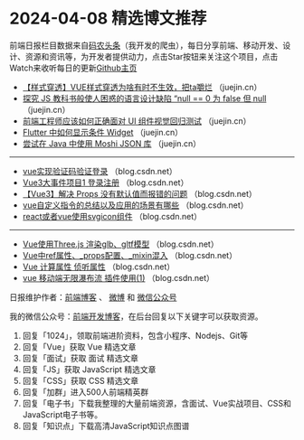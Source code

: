 # 2024-04-08 精选博文推荐

前端日报栏目数据来自[码农头条](http://toutiao.qdkfweb.cn/)（我开发的爬虫），每日分享前端、移动开发、设计、资源和资讯等，为开发者提供动力，点击Star按钮来关注这个项目，点击Watch来收听每日的更新[Github主页](https://github.com/kujian/frontendDaily)
* [【样式穿透】VUE样式穿透为啥有时不生效，把ta嚼烂](https://juejin.cn/post/7353447472558063679) （juejin.cn）
* [探究 JS 教科书般使人困惑的语言设计缺陷 “null == 0 为 false 但 null](https://juejin.cn/post/7353561211512913929) （juejin.cn）
* [前端工程师应该如何正确面对 UI 组件视觉回归测试](https://juejin.cn/post/7354174438004768806) （juejin.cn）
* [Flutter 中如何显示条件 Widget](https://juejin.cn/post/7353547774174445583) （juejin.cn）
* [尝试在 Java 中使用 Moshi JSON 库](https://juejin.cn/post/7353458034562318351) （juejin.cn）

***
* [vue实现验证码验证登录](https://blog.csdn.net/adingyb/article/details/137473071) （blog.csdn.net）
* [Vue3大事件项目1 登录注册](https://blog.csdn.net/weixin_63298649/article/details/137384698) （blog.csdn.net）
* [【Vue3】解决 Props 没有默认值而报错的问题](https://blog.csdn.net/m0_56699208/article/details/137455801) （blog.csdn.net）
* [vue自定义指令的总结以及应用的场景有哪些](https://blog.csdn.net/2201_75867247/article/details/137479148) （blog.csdn.net）
* [react或者vue使用svgicon组件](https://blog.csdn.net/renovateF5/article/details/137453887) （blog.csdn.net）

***
* [Vue使用Three.js 渲染glb、gltf模型](https://blog.csdn.net/shsyzhzhgn/article/details/137450472) （blog.csdn.net）
* [Vue中ref属性、_props配置、_mixin混入](https://blog.csdn.net/2301_80244491/article/details/137449211) （blog.csdn.net）
* [Vue 计算属性 侦听属性](https://blog.csdn.net/m0_75026936/article/details/137448900) （blog.csdn.net）
* [vue 移动端无限瀑布流 插件使用(1)](https://blog.csdn.net/2401_84098058/article/details/137473943) （blog.csdn.net）

日报维护作者：[前端博客](https://qdkfweb.cn/) 、 [微博](http://weibo.com/kujian) 和 [微信公众号](https://open.weixin.qq.com/qr/code?username=caibaojian_com)

我的微信公众号：[前端开发博客](https://open.weixin.qq.com/qr/code?username=caibaojian_com)，在后台回复以下关键字可以获取资源。

1. 回复「1024」，领取前端进阶资料，包含小程序、Nodejs、Git等
2. 回复「Vue」获取 Vue 精选文章
3. 回复「面试」获取 面试 精选文章
4. 回复「JS」获取 JavaScript 精选文章
5. 回复「CSS」获取 CSS 精选文章
6. 回复「加群」进入500人前端精英群
7. 回复「电子书」下载我整理的大量前端资源，含面试、Vue实战项目、CSS和JavaScript电子书等。
8. 回复「知识点」下载高清JavaScript知识点图谱